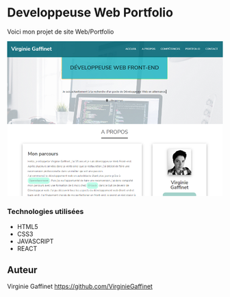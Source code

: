 # Developpeuse Web Portfolio
Voici mon projet de site Web/Portfolio


![portfolio](src/assets/images/portfolio.png)


### Technologies utilisées
* HTML5
* CSS3
* JAVASCRIPT
* REACT

## Auteur
Virginie Gaffinet
https://github.com/VirginieGaffinet
